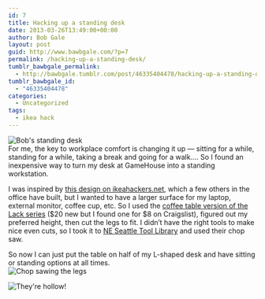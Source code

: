 ```yaml
---
id: 7
title: Hacking up a standing desk
date: 2013-03-26T13:49:00+00:00
author: Bob Gale
layout: post
guid: http://www.bawbgale.com/?p=7
permalink: /hacking-up-a-standing-desk/
tumblr_bawbgale_permalink:
  - http://bawbgale.tumblr.com/post/46335404478/hacking-up-a-standing-desk
tumblr_bawbgale_id:
  - "46335404478"
categories:
  - Uncategorized
tags:
  - ikea hack
---
```

![Bob's standing desk](http://media.tumblr.com/f9ef19a63705ba06e47c95456caf490d/tumblr_inline_mk94da5M911qz4rgp.jpg)  
For me, the key to workplace comfort is changing it up — sitting for a while, standing for a while, taking a break and going for a walk…. So I found an inexpensive way to turn my desk at GameHouse into a standing workstation.

I was inspired by [this design on ikeahackers.net](http://www.ikeahackers.net/2012/07/on-off-standing-desk-lack-desk-add-on.html), which a few others in the office have built, but I wanted to have a larger surface for my laptop, external monitor, coffee cup, etc. So I used the [coffee table version of the Lack series](http://www.ikea.com/us/en/catalog/products/10104295/) ($20 new but I found one for $8 on Craigslist), figured out my preferred height, then cut the legs to fit. I didn’t have the right tools to make nice even cuts, so I took it to [NE Seattle Tool Library](http://neseattletoollibrary.org/) and used their chop saw.

So now I can just put the table on half of my L-shaped desk and have sitting or standing options at all times.  
![Chop sawing the legs](http://media.tumblr.com/8c0c6cbc52869a1de853a048dd7451e2/tumblr_inline_mk94e8KxAe1qz4rgp.jpg) 

![They're hollow!](http://media.tumblr.com/c2fe019d9fe57eddafdf081a4e2b0558/tumblr_inline_mk94fkgIc71qz4rgp.jpg)
